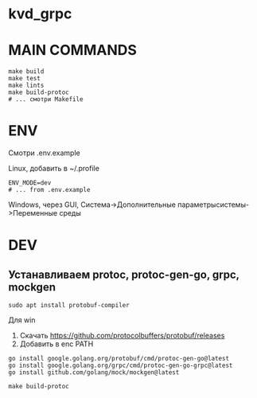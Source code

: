 # kvd_grpc

# MAIN COMMANDS
```
make build
make test
make lints
make build-protoc
# ... смотри Makefile
```

# ENV
Смотри .env.example

Linux, добавить в ~/.profile
```
ENV_MODE=dev
# ... from .env.example
```

Windows, через GUI, Система->Дополнительные параметрысистемы->Переменные среды

# DEV 

## Устанавливаем protoc, protoc-gen-go, grpc, mockgen

```
sudo apt install protobuf-compiler
```
Для win
1) Скачать https://github.com/protocolbuffers/protobuf/releases 
2) Добавить в enc PATH


```
go install google.golang.org/protobuf/cmd/protoc-gen-go@latest
go install google.golang.org/grpc/cmd/protoc-gen-go-grpc@latest
go install github.com/golang/mock/mockgen@latest
```

```
make build-protoc
```